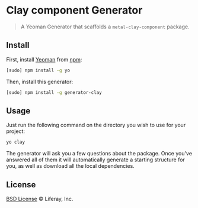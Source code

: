 # Clay component Generator

> A Yeoman Generator that scaffolds a `metal-clay-component` package.

## Install

First, install [Yeoman](http://yeoman.io/) from [npm](https://www.npmjs.org/):

```sh
[sudo] npm install -g yo
```

Then, install this generator:

```sh
[sudo] npm install -g generator-clay
```

## Usage

Just run the following command on the directory you wish to use for your project:

```sh
yo clay
```

The generator will ask you a few questions about the package. Once you've answered all of them it will automatically generate a starting structure for you, as well as download all the local dependencies.

## License

[BSD License](http://opensource.org/licenses/BSD-2-Clause) © Liferay, Inc.
